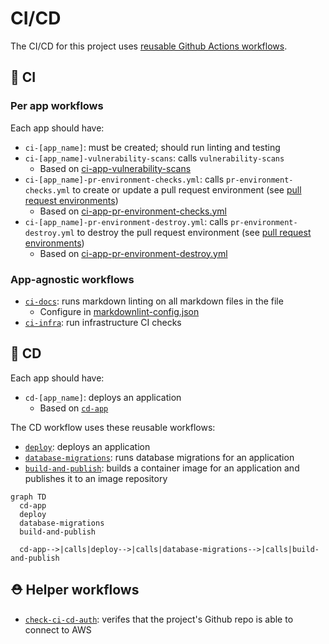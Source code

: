# CI/CD

The CI/CD for this project uses [reusable Github Actions workflows](https://docs.github.com/en/actions/using-workflows/reusing-workflows).

## 🧪 CI

### Per app workflows

Each app should have:

- `ci-[app_name]`: must be created; should run linting and testing
- `ci-[app_name]-vulnerability-scans`: calls `vulnerability-scans`
  - Based on [ci-app-vulnerability-scans](https://github.com/navapbc/template-infra/blob/main/.github/workflows/ci-app-vulnerability-scans.yml)
- `ci-[app_name]-pr-environment-checks.yml`: calls `pr-environment-checks.yml` to create or update a pull request environment (see [pull request environments](/docs/infra/pull-request-environments.md))
  - Based on [ci-app-pr-environment-checks.yml](https://github.com/navapbc/template-infra/blob/main/.github/workflows/ci-app-pr-environment-checks.yml)
- `ci-[app_name]-pr-environment-destroy.yml`: calls `pr-environment-destroy.yml` to destroy the pull request environment (see [pull request environments](/docs/infra/pull-request-environments.md))
  - Based on [ci-app-pr-environment-destroy.yml](https://github.com/navapbc/template-infra/blob/main/.github/workflows/ci-app-pr-environment-destroy.yml)

### App-agnostic workflows

- [`ci-docs`](./ci-docs.yml): runs markdown linting on all markdown files in the file
  - Configure in [markdownlint-config.json](./markdownlint-config.json)
- [`ci-infra`](./ci-infra.yml): run infrastructure CI checks

## 🚢 CD

Each app should have:

- `cd-[app_name]`: deploys an application
  - Based on [`cd-app`](https://github.com/navapbc/template-infra/blob/main/.github/workflows/cd-app.yml)

The CD workflow uses these reusable workflows:

- [`deploy`](./deploy.yml): deploys an application
- [`database-migrations`](./database-migrations.yml): runs database migrations for an application
- [`build-and-publish`](./build-and-publish.yml): builds a container image for an application and publishes it to an image repository

```mermaid
graph TD
  cd-app
  deploy
  database-migrations
  build-and-publish

  cd-app-->|calls|deploy-->|calls|database-migrations-->|calls|build-and-publish
```

## ⛑️ Helper workflows

- [`check-ci-cd-auth`](./check-ci-cd-auth.yml): verifes that the project's Github repo is able to connect to AWS
